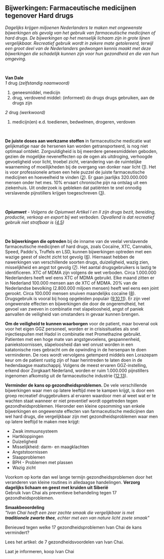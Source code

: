 ## Bijwerkingen: Farmaceutische medicijnen tegenover Hard drugs

_Dagelijks krijgen miljoenen Nederlanders te maken met ongewenste bijwerkingen als gevolg van het gebruik van farmaceutische medicijnen of hard drugs. De bijwerkingen op het menselijk lichaam zijn in grote lijnen vergelijkbaar. Recreatief gebruik wordt in zekere mate getolereerd, terwijl een groot deel van de Nederlanders gedwongen kennis maakt met deze bijwerkingen die schadelijk kunnen zijn voor hun gezondheid en die van hun omgeving._

<br>

**Van Dale** <br>
_1_ drug _(zelfstandig naamwoord)_ <br>
1) geneesmiddel, medicijn <br>
2) drug, verdovend middel: (informeel) do drugs drugs gebruiken, aan de drugs zijn <br>

_2_ drug _(werkwoord)_ <br>
1) medicijn(en) e.d. toedienen, bedwelmen, drogeren, verdoven <br>
<br>

**De juiste doses aan werkzame stoffen** in farmaceutische medicatie wat gelijkmatige naar de hersenen kan worden getransporteerd, is nog niet optimaal ontdekt. Zorgvuldigheid is bij meerdere geneesmiddelen geboden, gezien de mogelijke neveneffecten op de ogen als uitdroging, verhoogde gevoeligheid voor licht, troebel zicht, verandering van de ruimtelijke waarneming of moeilijkheden bij de overgang van donker naar licht ([1](https://www.zeiss.nl/vision-care/beter-zien/gezondheid-bescherming/geneesmiddelen-kunnen-het-gezichtsvermogen-beperken.html)). Het is voor professionele artsen een hele puzzel de juiste farmaceutische medicijnen en hoeveelheid te vinden ([2](https://www.umcutrecht.nl/nl/Nieuws/We-willen-bijwerkingen-van-medicatie-verminderen)). Er gaan jaarlijks 320.000.000 mensen onder het mes. 10% ervaart chronische pijn na ontslag uit een ziekenhuis. Uit onderzoek is gebleken dat patiënten te snel onnodig verslavende pijnstillers krijgen toegeschreven ([3](https://nos.nl/artikel/2280241-wetenschappers-te-snel-verslavende-pijnstillers-na-operatie.html)).

<br>

_**Opiumwet** - Volgens de Opiumwet Artikel I en II zijn drugs bezit, bereiding, productie, verkoop en export bij wet verboden. Opvallend is dat recreatief gebruik niet strafbaar is ([4](https://wetten.overheid.nl/BWBR0001941/2019-07-19),[5](https://www.jellinek.nl/vraag-antwoord/hoe-werkt-de-opiumwet/))_

<br>

**De bijwerkingen die optreden** bij de inname van de veelal verslavende farmaceutische medicijnen of hard drugs, zoals Cocaïne, XTC, Cannabis, Speed, Paddo's, Truffels en LSD, kunnen bijwerkingen optreden met een wazige geest of slecht zicht tot gevolg ([6](https://www.drugsinfoteam.nl/klachten)). Hiernaast hebben de nawerkingen van verschillende soorten drugs, duizeligheid, wazig zien, misselijkheid en angst tot gevolg ([7](https://www.drugsinfoteam.nl/vraag-antwoord/lees-een-antwoord/-/coke-duizeligheid-wazig-zien-misselijkheid-angst)). Het aantal drugsgebruikers is lastig te identificeren. XTC of MDMA zijn volgens de wet verboden. Circa 1.000.000 Nederlanders heeft wel eens XTC of MDMA gebruikt. Elke maand zitten er in Nederland 100.000 mensen aan de XTC of MDMA. 20% van de Nederlandse bevolking (2.800.000 miljoen mensen) heeft wel eens een joint gerookt. Circa 100.000 mensen snuiven maandelijks cocaïne ([8](https://www.changingperspective.info/nieuws/blog/nederland-kent-naar-schatting-17-miljoen-drugsgebruikers%20)). Drugsgebruik is vooral bij hoog opgeleiden populair ([9](https://nos.nl/nieuwsuur/artikel/2283342-cocaine-de-champagne-van-de-amsterdamse-zuidas.html),[10](https://www.nrc.nl/nieuws/2018/01/05/drank-en-drugs-en-groente-en-sport-a1587153),[11](https://www.erasmusmagazine.nl/2018/09/27/even-snuiven-in-de-kroeg-drugs-populair-onder-studenten/)). Er zijn veel ongewenste effecten en bijwerkingen die door de ongeremdheid, het gevoel van zweven in combinatie met slapeloosheid, angst of paniek aanvallen de veiligheid van  omstanders in gevaar kunnen brengen. 

**Om de veiligheid te kunnen waarborgen** voor de patient, maar bovenal ook voor het eigen GGZ personeel, worden er in crisissituaties als snel injectiespuiten met Hadol in combinatie met Promethazine gebruikt. Patienten met een hoge mate van angstgevoelens, gespannenheid, paniekstoornissen, slapeloosheid dan wel onrust worden in een katatonische roes gebracht om de opwinding in de hersenpan te doen verminderen. De roes wordt vervolgens getemperd middels een Lorazepam keur om de patient rustig zijn of haar herintreden te laten doen in de hedendaagse maatschappij. Volgens de meest ervaren GGZ-instelling, erkend door Zorgkaart Nederland, worden er ruim 1.000.000 pijnstillers ingenomen afkomstig uit de farmaceutische industrie ([12](https://solutions-center.nl/verslavingen/medicijnverslaving/pijnstillers/),[13](https://www.zorgkaartnederland.nl/zorginstelling/ggz-solutions-center-voorthuizen-10001990)). 

**Verminder de kans op gezondheidsproblemen.** De vele verschillende bijwerkingen waar men op latere leeftijd mee te kampen krijgt, is door een groep recreatief druggebruikers al ervaren waardoor men al weet wat er te wachten staat wanneer er niet preventief wordt opgetreden tegen gezondheidsproblemen. Hieronder een kleine opsomming van enkele bijwerkingen en ongewenste effecten van farmaceutische medicijnen dan wel hard drugs, die vergelijkbaar zijn met gezondheidsproblemen waar men op latere leeftijd te maken mee krijgt:

* Zwak immuunsysteem
* Hartkloppingen
* Duizeligheid
* Misselijkheid: darm- en maagklachten
* Angststoornissen
* Slaapproblemen
* BPH - Problemen met plassen 
* Wazig zicht

Voorkom op korte dan wel lange termijn gezondheidsproblemen door het veranderen van kleine routines in alledaagse handelingen. 
**Verzorg dagelijks lichaam en geest met kruiden uit Siberië** <br>
Gebruik Ivan Chai als preventieve behandeling tegen 17 gezondheidsproblemen. 

**Smaakbeoordeling** <br>
_"Ivan Chai heeft een zeer zachte smaak die vergelijkbaar is met **traditionele zwarte thee**, echter met een van nature licht zoete smaak"_ 

Benieuwd tegen welke 17 gezondheidsproblemen Ivan Chai de kans vermindert? 

Lees het artikel: de 7 gezondheidsvoordelen van Ivan Chai. 

Laat je informeren, koop Ivan Chai 

